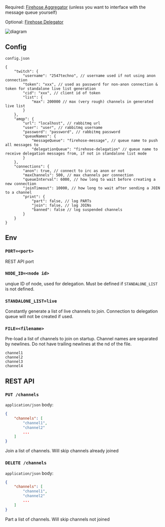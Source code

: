 Required: [Firehose Aggregator](https://github.com/2547techno/firehose-aggregator) (unless you want to interface with the message queue yourself)

Optional: [Firehose Delegator](https://github.com/2547techno/firehose-delegator)

![diagram](https://github.com/2547techno/firehose-node/assets/109011672/f5a4b51d-86ac-42e6-9ca0-a5ad460805f4)

## Config

`config.json`

```jsonc
{
    "twitch": {
        "username": "2547techno", // username used if not using anon connection
        "token": "xxx", // used as password for non-anon connection & token for standalone live list generation
        "cid": "xxx", // client id of token
        "list": {
            "max": 200000 // max (very rough) channels in generated live list
        }
    },
    "amqp": {
        "url": "localhost", // rabbitmq url
        "user": "user", // rabbitmq username
        "password": "password", // rabbitmq password
        "queueNames": {
            "messageQueue": "firehose-message", // queue name to push all messages to
            "delegationQueue": "firehose-delegation" // queue name to receive delegation messages from, if not in standalone list mode
        }
    },
    "connections": {
        "anon": true, // connect to irc as anon or not
        "maxChannels": 500, // max channels per connection
        "queueInterval": 6000, // how long to wait before creating a new connection
        "joinTimeout": 10000, // how long to wait after sending a JOIN to a channel
        "print": {
            "part": false, // log PARTs
            "join": false, // log JOINs
            "banned": false // log suspended channels
        }
    }
}
```

## Env

### `PORT=<port>`

REST API port

### `NODE_ID=<node id>`

unqiue ID of node, used for delegation. Must be defined if `STANDALONE_LIST` is not defined.

### `STANDALONE_LIST=live`

Constantly generate a list of live channels to join. Connection to delegation queue will not be created if used.

### `FILE=<filename>`

Pre-load a list of channels to join on startup. Channel names are separated by newlines. Do not have trailing newlines at the nd of the file.

```text
channel1
channel2
channel3
channel4
```

## REST API

### `PUT /channels`

`application/json` body:

```json
{
    "channels": [
        "channel1",
        "channel2"
        ...
    ]
}
```

Join a list of channels. Will skip channels already joined

### `DELETE /channels`

`application/json` body:

```json
{
    "channels": [
        "channel1",
        "channel2"
        ...
    ]
}
```

Part a list of channels. Will skip channels not joined

